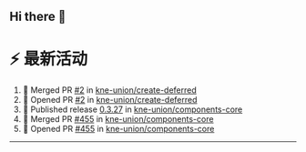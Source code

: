 ## Hi there 👋

<!--

**Here are some ideas to get you started:**

🙋‍♀️ A short introduction - what is your organization all about?
🌈 Contribution guidelines - how can the community get involved?
👩‍💻 Useful resources - where can the community find your docs? Is there anything else the community should know?
🍿 Fun facts - what does your team eat for breakfast?
🧙 Remember, you can do mighty things with the power of [Markdown](https://docs.github.com/github/writing-on-github/getting-started-with-writing-and-formatting-on-github/basic-writing-and-formatting-syntax)
-->


# ⚡ 最新活动

<!--START_SECTION:activity-->
1. 🎉 Merged PR [#2](https://github.com/kne-union/create-deferred/pull/2) in [kne-union/create-deferred](https://github.com/kne-union/create-deferred)
2. 💪 Opened PR [#2](https://github.com/kne-union/create-deferred/pull/2) in [kne-union/create-deferred](https://github.com/kne-union/create-deferred)
3. 🚀 Published release [0.3.27](https://github.com/kne-union/components-core/releases/tag/0.3.27) in [kne-union/components-core](https://github.com/kne-union/components-core)
4. 🎉 Merged PR [#455](https://github.com/kne-union/components-core/pull/455) in [kne-union/components-core](https://github.com/kne-union/components-core)
5. 💪 Opened PR [#455](https://github.com/kne-union/components-core/pull/455) in [kne-union/components-core](https://github.com/kne-union/components-core)
<!--END_SECTION:activity-->

---
